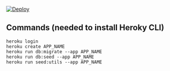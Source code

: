 [![Deploy](https://www.herokucdn.com/deploy/button.svg)](https://heroku.com/deploy)

Commands (needed to install Heroky CLI)
------------------------------

```
heroku login
heroku create APP_NAME
heroku run db:migrate --app APP_NAME
heroku run db:seed --app APP_NAME
heroku run seed:utils --app APP_NAME
```
